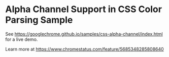 Alpha Channel Support in CSS Color Parsing Sample
===
See https://googlechrome.github.io/samples/css-alpha-channel/index.html for a live demo.

Learn more at https://www.chromestatus.com/feature/5685348285808640

